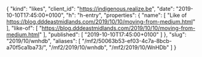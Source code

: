 {
  "kind": "likes",
  "client_id": "https://indigenous.realize.be",
  "date": "2019-10-10T17:45:00+0100",
  "h": "h-entry",
  "properties": {
    "name": [
      "Like of https://blog.dddeastmidlands.com/2019/10/10/moving-from-medium.html"
    ],
    "like-of": [
      "https://blog.dddeastmidlands.com/2019/10/10/moving-from-medium.html"
    ],
    "published": [
      "2019-10-10T17:45:00+0100"
    ]
  },
  "slug": "2019/10/wnhdb",
  "aliases": [
    "/mf2/50063b53-ef03-4c7a-8bcb-a70f5ca1ba73/",
    "/mf2/2019/10/wnhdb",
    "/mf2/2019/10/WnHDb"
  ]
}
